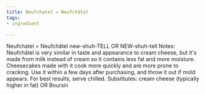 ```yaml
---
title: Neufchatel = Neufchâtel
tags:
- ingredient

---
```

Neufchatel = Neufchâtel new-shuh-TELL OR NEW-shuh-tell Notes: Neufchâtel is very similar in taste and appearance to cream cheese, but it's made from milk instead of cream so it contains less fat and more moisture. Cheesecakes made with it cook more quickly and are more prone to cracking. Use it within a few days after purchasing, and throw it out if mold appears. For best results, serve chilled. Substitutes: cream cheese (typically higher in fat) OR Boursin
